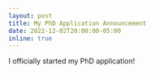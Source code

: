 ```yaml
---
layout: post
title: My PhD Application Announcement
date: 2022-12-02T20:00:00-05:00
inline: true
---
```


I officially started my PhD application!
